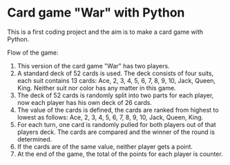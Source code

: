 # Card game "War" with Python

This is a first coding project and the aim is to make a card game with Python.

Flow of the game:
1. This version of the card game "War" has two players. 
2. A standard deck of 52 cards is used. The deck consists of four suits, each suit contains 13 cards: Ace, 2, 3, 4, 5, 6, 7, 8, 9, 10, Jack, Queen, King. Neither suit nor color has any matter in this game.
3. The deck of 52 cards is randomly split into two parts for each player, now each player has his own deck of 26 cards.
4. The value of the cards is defined, the cards are ranked from highest to lowest as follows: Ace, 2, 3, 4, 5, 6, 7, 8, 9, 10, Jack, Queen, King.
5. For each turn, one card is randomly pulled for both players out of that players deck. The cards are compared and the winner of the round is determined. 
6. If the cards are of the same value, neither player gets a point.
7. At the end of the game, the total of the points for each player is counter.
